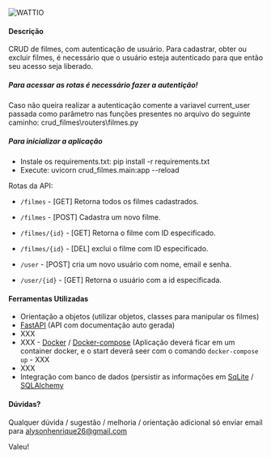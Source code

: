 ![WATTIO](http://wattio.com.br/web/image/1204-212f47c3/Logo%20Wattio.png)

#### Descrição

CRUD de filmes, com autenticação de usuário.
Para cadastrar, obter ou excluir filmes, é necessário que o usuário esteja autenticado para que então seu acesso seja liberado.

##### Para acessar as rotas é necessário fazer a autentição!
Caso não queira realizar a autenticação comente a  variavel current_user passada como parâmetro nas funções presentes no arquivo
do seguinte caminho: crud_filmes\routers\filmes.py

##### Para inicializar a aplicação 
 - Instale os requirements.txt: pip install -r requirements.txt
 - Execute: uvicorn crud_filmes.main:app --reload

Rotas da API:

 - `/filmes` - [GET] Retorna todos os filmes cadastrados.
 - `/filmes` - [POST] Cadastra um novo filme.
 - `/filmes/{id}` -  [GET] Retorna o filme com ID especificado.
 - `/filmes/{id}` -  [DEL] exclui o filme com ID especificado.

 - `/user` -  [POST] cria um novo usuário com nome, email e senha.
 - `/user/{id}` -  [GET] Retorna o usuário com a id especificada.

#### Ferramentas Utilizadas 

- Orientação a objetos (utilizar objetos, classes para manipular os filmes)
- [FastAPI](https://fastapi.tiangolo.com/) (API com documentação auto gerada)
- XXX
- XXX - [Docker](https://www.docker.com/) / [Docker-compose](https://docs.docker.com/compose/install/) (Aplicação deverá ficar em um container docker, e o start deverá seer com o comando ``` docker-compose up ``` - XXX
- XXX
- Integração com banco de dados (persistir as informações em [SqLite](https://www.sqlite.org/index.html) / [SQLAlchemy](https://fastapi.tiangolo.com/tutorial/sql-databases/#sql-relational-databases)


#### Dúvidas?

Qualquer dúvida / sugestão / melhoria / orientação adicional só enviar email para alysonhenrique26@gmail.com

Valeu!
